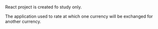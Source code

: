 React project is created fo study only.

The application used to rate at which one currency will be exchanged for another currency.